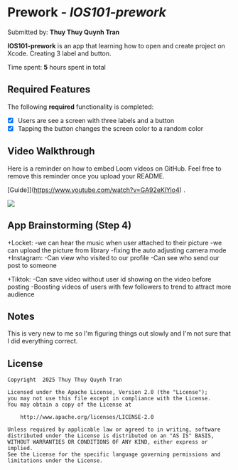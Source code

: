 # Prework - *IOS101-prework*

Submitted by: **Thuy Thuy Quynh Tran**

**IOS101-prework** is an app that learning how to open and create project on Xcode. Creating 3 label and button.

Time spent: **5** hours spent in total

## Required Features

The following **required** functionality is completed:

- [x] Users are see a screen with three labels and a button
- [x] Tapping the button changes the screen color to a random color
 
## Video Walkthrough

Here is a reminder on how to embed Loom videos on GitHub. Feel free to remove this reminder once you upload your README. 

[Guide]](https://www.youtube.com/watch?v=GA92eKlYio4) .
  <div>
    <a href="https://www.loom.com/share/5fbd9bbde3ee4f5ca7f360f6831b17e9">
    </a>
    <a href="https://www.loom.com/share/5fbd9bbde3ee4f5ca7f360f6831b17e9">
      <img style="max-width:300px;" src="https://cdn.loom.com/sessions/thumbnails/5fbd9bbde3ee4f5ca7f360f6831b17e9-add85855d275f8ee-full-play.gif">
    </a>
  </div>

## App Brainstorming (Step 4)
+Locket: -we can hear the music when user attached to their picture
        -we can upload the picture from library
        -fixing the auto adjusting camera mode
+Instagram: -Can view who visited to our profile
            -Can see who send our post to someone

+Tiktok: -Can save video without user id showing on the video before posting
         -Boosting videos of users with few followers to trend to attract more audience
         


## Notes

This is very new to me so I'm figuring things out slowly and I'm not sure that I did everything correct.

## License

    Copyright  2025 Thuy Thuy Quynh Tran

    Licensed under the Apache License, Version 2.0 (the "License");
    you may not use this file except in compliance with the License.
    You may obtain a copy of the License at

        http://www.apache.org/licenses/LICENSE-2.0

    Unless required by applicable law or agreed to in writing, software
    distributed under the License is distributed on an "AS IS" BASIS,
    WITHOUT WARRANTIES OR CONDITIONS OF ANY KIND, either express or implied.
    See the License for the specific language governing permissions and
    limitations under the License.
